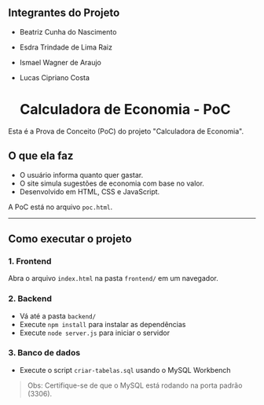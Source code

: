 ## Integrantes do Projeto
- Beatriz Cunha do Nascimento
- Esdra Trindade de Lima Raiz
- Ismael Wagner de Araujo
- Lucas Cipriano Costa

  # Calculadora de Economia - PoC
Esta é a Prova de Conceito (PoC) do projeto "Calculadora de Economia".


## O que ela faz

- O usuário informa quanto quer gastar.
- O site simula sugestões de economia com base no valor.
- Desenvolvido em HTML, CSS e JavaScript.

A PoC está no arquivo `poc.html`.
***
## Como executar o projeto

### 1. Frontend
Abra o arquivo `index.html` na pasta `frontend/` em um navegador.

### 2. Backend
- Vá até a pasta `backend/`
- Execute `npm install` para instalar as dependências
- Execute `node server.js` para iniciar o servidor

### 3. Banco de dados
- Execute o script `criar-tabelas.sql` usando o MySQL Workbench

> Obs: Certifique-se de que o MySQL está rodando na porta padrão (3306).
